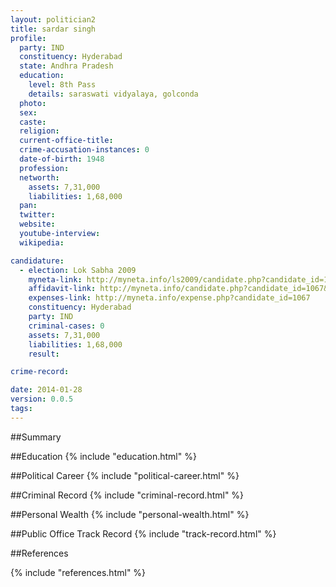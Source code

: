 ```yaml
---
layout: politician2
title: sardar singh
profile: 
  party: IND
  constituency: Hyderabad
  state: Andhra Pradesh
  education: 
    level: 8th Pass
    details: saraswati vidyalaya, golconda
  photo: 
  sex: 
  caste: 
  religion: 
  current-office-title: 
  crime-accusation-instances: 0
  date-of-birth: 1948
  profession: 
  networth: 
    assets: 7,31,000
    liabilities: 1,68,000
  pan: 
  twitter: 
  website: 
  youtube-interview: 
  wikipedia: 

candidature: 
  - election: Lok Sabha 2009
    myneta-link: http://myneta.info/ls2009/candidate.php?candidate_id=1067
    affidavit-link: http://myneta.info/candidate.php?candidate_id=1067&scan=original
    expenses-link: http://myneta.info/expense.php?candidate_id=1067
    constituency: Hyderabad 
    party: IND
    criminal-cases: 0
    assets: 7,31,000
    liabilities: 1,68,000
    result:  

crime-record: 

date: 2014-01-28
version: 0.0.5
tags: 
---
```

##Summary


##Education
{% include "education.html" %}


##Political Career
{% include "political-career.html" %}


##Criminal Record
{% include "criminal-record.html" %}


##Personal Wealth
{% include "personal-wealth.html" %}


##Public Office Track Record
{% include "track-record.html" %}


##References


{% include "references.html" %}